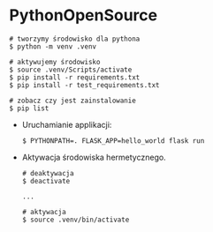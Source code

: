 # PythonOpenSource

  ```
  # tworzymy środowisko dla pythona
  $ python -m venv .venv

  # aktywujemy środowisko
  $ source .venv/Scripts/activate
  $ pip install -r requirements.txt
  $ pip install -r test_requirements.txt

  # zobacz czy jest zainstalowanie
  $ pip list
  ```

- Uruchamianie applikacji:

  ```
  $ PYTHONPATH=. FLASK_APP=hello_world flask run
  ```

- Aktywacja środowiska hermetycznego.

  ```
  # deaktywacja
  $ deactivate
  ```

  ```
  ...

  # aktywacja 
  $ source .venv/bin/activate
  ```
